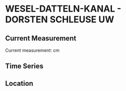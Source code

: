 # WESEL-DATTELN-KANAL - DORSTEN SCHLEUSE UW

## Current Measurement

Current measurement: <Value topic="rivers/pegel-online/WDK/DORSTEN SCHLEUSE UW/measurementValue"/> cm

## Time Series

<TimeSeries topic="rivers/pegel-online/WDK/DORSTEN SCHLEUSE UW/measurementValue" period="week" />

## Location

<WorldMap>
  <Marker lat="51.66300130903522" lon="6.998495058397988" labelTopic="rivers/pegel-online/WDK/DORSTEN SCHLEUSE UW" />
</WorldMap>
